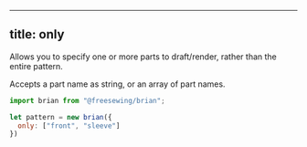 ***

## title: only

Allows you to specify one or more parts to draft/render, rather than the entire pattern.

Accepts a part name as string, or an array of part names.

```js
import brian from "@freesewing/brian";

let pattern = new brian({
  only: ["front", "sleeve"]
})
```
